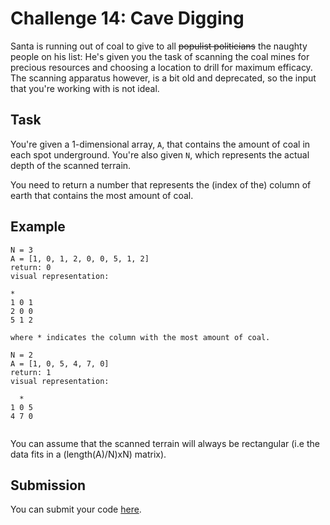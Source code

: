 # Challenge 14: Cave Digging

Santa is running out of coal to give to all ~~populist politicians~~ the naughty people on his list: He's given you the task of scanning the coal mines for precious resources and choosing a location to drill for maximum efficacy. The scanning apparatus however, is a bit old and deprecated, so the input that you're working with is not ideal.

## Task

You're given a 1-dimensional array, `A`, that contains the amount of coal in each spot underground. You're also given `N`, which represents the actual depth of the scanned terrain.

You need to return a number that represents the (index of the) column of earth that contains the most amount of coal.

## Example

```
N = 3
A = [1, 0, 1, 2, 0, 0, 5, 1, 2]
return: 0
visual representation:

*
1 0 1
2 0 0
5 1 2

where * indicates the column with the most amount of coal.

N = 2
A = [1, 0, 5, 4, 7, 0]
return: 1
visual representation:

  *
1 0 5
4 7 0


```

You can assume that the scanned terrain will always be rectangular (i.e the data fits in a (length(A)/N)xN) matrix).

## Submission

You can submit your code [here](https://docs.google.com/forms/d/1SsjQ2lDbAs_g1H49ZS44y6Tw1KuX3sM9f6GKW_YaNaI).